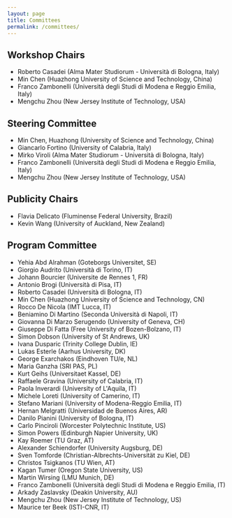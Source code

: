 ```yaml
---
layout: page
title: Committees
permalink: /committees/
---
```


## Workshop Chairs

- Roberto Casadei (Alma Mater Studiorum - Università di Bologna, Italy)
- Min Chen (Huazhong University of Science and Technology, China)
- Franco Zambonelli (Università degli Studi di Modena e Reggio Emilia, Italy)
- Mengchu Zhou (New Jersey Institute of Technology, USA)

## Steering Committee

- Min Chen, Huazhong (University of Science and Technology, China)
- Giancarlo Fortino (University of Calabria, Italy)
- Mirko Viroli (Alma Mater Studiorum - Università di Bologna, Italy)
- Franco Zambonelli (Università degli Studi di Modena e Reggio Emilia, Italy)
- Mengchu Zhou (New Jersey Institute of Technology, USA)

## Publicity Chairs

- Flavia Delicato (Fluminense Federal University, Brazil)
- Kevin Wang (University of Auckland, New Zealand)



## Program Committee

- Yehia Abd Alrahman (Goteborgs Universitet, SE)
- Giorgio Audrito (Università di Torino, IT)
- Johann Bourcier (Universite de Rennes 1, FR)
- Antonio Brogi (Università di Pisa, IT)
- Roberto Casadei (Università di Bologna, IT)
- Min Chen (Huazhong University of Science and Technology, CN)
- Rocco De Nicola (IMT Lucca, IT)
- Beniamino Di Martino (Seconda Università di Napoli, IT)
- Giovanna Di Marzo Serugendo (University of Geneva, CH)
- Giuseppe Di Fatta (Free University of Bozen-Bolzano, IT)
- Simon Dobson (University of St Andrews, UK)
- Ivana Dusparic (Trinity College Dublin, IE)
- Lukas Esterle (Aarhus University, DK)
- George Exarchakos (Eindhoven TU/e, NL)
- Maria Ganzha (SRI PAS, PL)
- Kurt Geihs (Universitaet Kassel, DE)
- Raffaele Gravina (University of Calabria, IT)
- Paola Inverardi (University of L'Aquila, IT)
- Michele Loreti (University of Camerino, IT)
- Stefano Mariani (University of Modena-Reggio Emilia, IT)
- Hernan Melgratti (Universidad de Buenos Aires, AR)
- Danilo Pianini (University of Bologna, IT)
- Carlo Pinciroli (Worcester Polytechnic Institute, US)
- Simon Powers (Edinburgh Napier University, UK)
- Kay Roemer (TU Graz, AT)
- Alexander Schiendorfer (University Augsburg, DE)
- Sven Tomforde (Christian-Albrechts-Universität zu Kiel, DE)
- Christos Tsigkanos (TU Wien, AT)
- Kagan Tumer (Oregon State University, US)
- Martin Wirsing (LMU Munich, DE)
- Franco Zambonelli (Università degli Studi di Modena e Reggio Emilia, IT)
- Arkady	Zaslavsky (Deakin University, AU)
- Mengchu Zhou (New Jersey Institute of Technology, US)
- Maurice	ter Beek (ISTI-CNR, IT)
